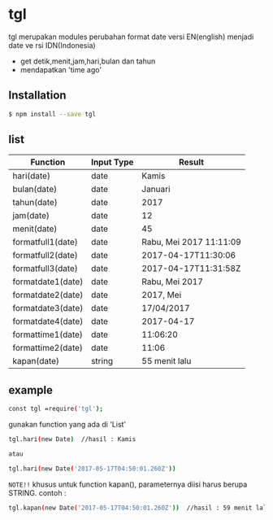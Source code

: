 # tgl

tgl merupakan modules perubahan format date versi EN(english) menjadi date ve rsi IDN(Indonesia)

- get detik,menit,jam,hari,bulan dan tahun
- mendapatkan 'time ago'

## Installation

```sh
$ npm install --save tgl
```

## list

|Function          | Input Type | Result|
|----------------- | ---------- | -----------------------|
|hari(date)        | date       | Kamis                   |
|bulan(date)       | date       | Januari                 |
|tahun(date)       | date       | 2017                    |
|jam(date)         | date       | 12                      |
|menit(date)       | date       | 45                      |
|formatfull1(date) | date       | Rabu, Mei 2017 11:11:09 |
|formatfull2(date) | date       | 2017-04-17T11:30:06     |
|formatfull3(date) | date       | 2017-04-17T11:31:58Z    |
|formatdate1(date) | date       | Rabu, Mei 2017          |
|formatdate2(date) | date       | 2017, Mei               |
|formatdate3(date) | date       | 17/04/2017              |
|formatdate4(date) | date       | 2017-04-17              |
|formattime1(date) | date       | 11:06:20                |
|formattime2(date) | date       | 11:06                   |
|kapan(date)       | string     | 55 menit lalu           |


## example

```sh
const tgl =require('tgl');
```
gunakan function yang ada di 'List'

```sh
tgl.hari(new Date)  //hasil : Kamis

atau

tgl.hari(new Date('2017-05-17T04:50:01.260Z'))

```

`NOTE!!` khusus untuk function kapan(), parameternya diisi harus berupa STRING. contoh :

```sh
tgl.kapan(new Date('2017-05-17T04:50:01.260Z'))  //hasil : 59 menit lalu
```
